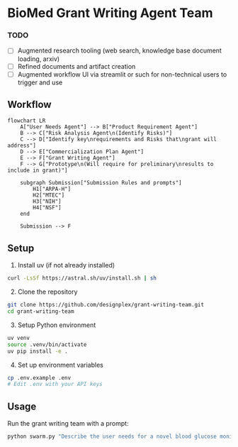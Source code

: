 # BioMed Grant Writing Agent Team
### TODO
- [ ] Augmented research tooling (web search, knowledge base document loading, arxiv)
- [ ] Refined documents and artifact creation
- [ ] Augmented workflow UI via streamlit or such for non-technical users to trigger and use

## Workflow
```mermaid
flowchart LR
    A["User Needs Agent"] --> B["Product Requirement Agent"]
    B --> C["Risk Analysis Agent\n(Identify Risks)"]
    C --> D["Identify key\nrequirements and Risks that\ngrant will address"]
    D --> E["Commercialization Plan Agent"]
    E --> F["Grant Writing Agent"]
    F --> G["Prototype\n(Will require for preliminary\nresults to include in grant)"]
    
    subgraph Submission["Submission Rules and prompts"]
        H1["ARPA-H"]
        H2["MTEC"]
        H3["NIH"]
        H4["NSF"]
    end
    
    Submission --> F
```

## Setup

1. Install uv (if not already installed)
```bash
curl -LsSf https://astral.sh/uv/install.sh | sh
```

2. Clone the repository
```bash
git clone https://github.com/designplex/grant-writing-team.git
cd grant-writing-team
```

3. Setup Python environment
```bash
uv venv
source .venv/bin/activate
uv pip install -e .
```

4. Set up environment variables
```bash
cp .env.example .env
# Edit .env with your API keys
```

## Usage

Run the grant writing team with a prompt:
```bash
python swarm.py "Describe the user needs for a novel blood glucose monitoring device"
```